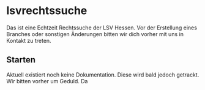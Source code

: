 # lsvrechtssuche

Das ist eine Echtzeit Rechtssuche der LSV Hessen. Vor der Erstellung eines Branches oder sonstigen Änderungen bitten wir dich vorher mit uns in Kontakt zu treten.

## Starten

Aktuell existiert noch keine Dokumentation. Diese wird bald jedoch getrackt. Wir bitten vorher um Geduld. Da 